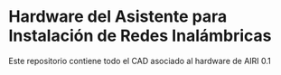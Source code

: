 # Hardware del Asistente para Instalación de Redes Inalámbricas

Este repositorio contiene todo el CAD asociado al hardware de AIRI 0.1
